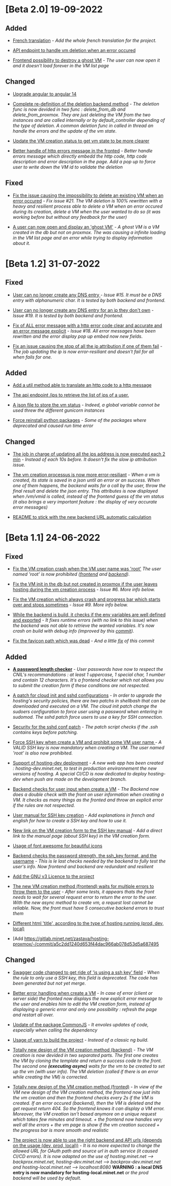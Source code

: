 # [Beta 2.0] 19-09-2022

## Added 

- [French translation](http://gitlabint.priv.minet.net/hosting/api/-/commit/e01fc085e4870f11ebdd4b9ace98ce090493105e) - *Add the whole french translation for the project.*

- [API endpoint to handle vm deletion when an error occured](http://gitlabint.priv.minet.net/hosting/api/-/commit/22e6a051b376e535d7349a770d5b4474a09ac8bb)

- [Frontend possibility to destroy a ghost VM](http://gitlabint.priv.minet.net/hosting/api/-/commit/f08bb4b4889441978ea8aacbe1f435b2f1fe6923) - *The user can now open it and it doesn't load forever in the VM list page*

## Changed 
- [Upgrade angular to angular 14](http://gitlabint.priv.minet.net/hosting/api/-/commit/2a336475bed2c6fed987c0e175ec79e29b278070)

- [Complete re-definition of the deletion backend method](http://gitlabint.priv.minet.net/hosting/api/-/commit/e8ef687050a141040d2e522f8f818a7d221c3763) - *The deletion func is now devided in two func : delete_from_db and delete_from_proxmox. They are just deleting the VM from the two instances and are called internally or by default_controller depending of the type of deletion. A common deletion func in called in thread an handle the errors and the update of the vm state*.

- [Update the VM creation status to get vm state to be more clearer](http://gitlabint.priv.minet.net/hosting/api/-/commit/09e9f488966d04f2ac730bbd9cd9526b9597c01c) 

- [Better handle of http errors message in the fronted](http://gitlabint.priv.minet.net/hosting/api/-/commit/c23f28c24523cb1bf26db835a189ed7f56355725) - *Better handle errors message which directly embedd the http code, http code description and error description in the page. Add a pop up to force user to write down the VM id to validate the deletion*

## Fixed 
- [Fix the issue causing the impossibility to delete an existing VM when an error occured](http://gitlabint.priv.minet.net/hosting/api/-/issues/21) - *Fix issue #21. The VM deletion is 100% rewritten with a heavy and resilient process able to delete a VM when an error occured during its creation, delete a VM when the user wanted to do so (it was working before but without any feedback for the user)*

- [A user can now open and display an 'ghost VM'](http://gitlabint.priv.minet.net/hosting/api/-/commit/f08bb4b4889441978ea8aacbe1f435b2f1fe6923) - *A ghost VM is a VM created in the db but not on proxmox. The was causing a infinite loading in the VM list page and an error while trying to display information about it.*
# [Beta 1.2] 31-07-2022
## Fixed 

- [User can no longer create any DNS entry ](https://gitlab.minet.net/zastava/hosting-proxmox/-/commit/aca9c8ce893c374d1aefbdde68cba2e62c01df1f) -  *Issue #15. It must be a DNS entry with alphanumeric char. It is tested by both  backend and frontend.*

- [User can no longer create any DNS entry for an ip they don't own](https://gitlab.minet.net/zastava/hosting-proxmox/-/commit/aca9c8ce893c374d1aefbdde68cba2e62c01df1f) -  *Issue #19. It is tested by both  backend and frontend.*

- [Fix of ALL error message with a http error code clear and accurate and an error message explicit](https://gitlab.minet.net/zastava/hosting-proxmox/-/commit/aca9c8ce893c374d1aefbdde68cba2e62c01df1f) -  *Issue #18. All error messages have been rewritten and the error display pop up embed now new fields*.

- [Fix an issue causing the stop of all the ip attribution if one of them fail](https://gitlab.minet.net/zastava/hosting-proxmox/-/commit/92b6464dc37d388a0ae5a908d11ec451f8949d2c) - *The job updating the ip is now error-resiliant and doesn't fail for all when fails for one.*

## Added 
- [Add a util method able to translate an http code to a http message](https://gitlab.minet.net/zastava/hosting-proxmox/-/commit/cee3c93c36506f5818ed55839ea0860424456229)

- [The api endpoint /ips to retrieve the list of ips of a user.](https://gitlab.minet.net/zastava/hosting-proxmox/-/commit/aca9c8ce893c374d1aefbdde68cba2e62c01df1f) 

- [A json file to store the vm status](https://gitlab.minet.net/zastava/hosting-proxmox/-/commit/82189f7139cae0b56bea7941a81a60c2d84f01d2) - *Indeed, a global variable cannot be used threw the different gunicorn instances*

- [Force reinstall python packages](https://gitlab.minet.net/zastava/hosting-proxmox/-/commit/84fdc27f336e88c7f659dcd523d985c21c66e435) - *Some of the packages where deprecated and caused run time error*
## Changed

- [The job in charge of updating all the ips address is now executed each 2 min](https://gitlab.minet.net/zastava/hosting-proxmox/-/commit/cee3c93c36506f5818ed55839ea0860424456229) - *Instead of each 10s before. It doesn't fix the slow ip attribution issue.*

- [The vm creation processus is now more error-resiliant](https://gitlab.minet.net/zastava/hosting-proxmox/-/commit/92b6464dc37d388a0ae5a908d11ec451f8949d2c) - *When a vm is created, its state is saved in a json until an error or an success. When one of them happens, the backend waits for a call by the user, throw the final result and delete the json entry. This attributes is now displayed when /vm/vmid is called, instead of the frontend guess of the vm status (it also brings a very important feature : the display of very accurate error messages)*

- [README to stick with the new backend URL automatic calculation](https://gitlab.minet.net/zastava/hosting-proxmox/-/commit/f457f845e6b4a468425c487cb2c27e4e581990bf)
# [Beta 1.1] 24-06-2022
## Fixed 

- [Fix the VM creation crash when the VM user name was 'root'](https://gitlab.minet.net/zastava/hosting-proxmox/-/commit/3200b9323f27c1c0de7872c86b1260574d80fba4) *The user named 'root' is now prohibited ([frontend](https://gitlab.minet.net/zastava/hosting-proxmox/-/commit/3200b9323f27c1c0de7872c86b1260574d80fba4) and [backend](https://gitlab.minet.net/zastava/hosting-proxmox/-/commit/db84005dc5f9c448e3c8e607be405bdca1d2bab0)).*

- [Fix the VM init in the db but not created in proxmox if the user leaves hosting during the vm creation process](https://gitlab.minet.net/zastava/hosting-proxmox/-/commit/1269ff07cd2d68d688f4eb4c0c00c4471504981d) - *Issue #6. More info below.*


- [Fix the VM creation which always crash and progress bar which starts over and stops sometimes](https://gitlab.minet.net/zastava/hosting-proxmox/-/commit/1269ff07cd2d68d688f4eb4c0c00c4471504981d) - *Issue #9. More info below.*

- [While the backend is build, it checks if the env variables are well defined and exported](https://gitlab.minet.net/zastava/hosting-proxmox/-/commit/299c874e3456e99b22a3b1e4ee25d7bdee31a75d) - *It fixes runtime errors (with no link to this issue) when the backend was not able to retrieve the wanted variables. It's now crash on build with debug info (improved by this [commit](https://gitlab.minet.net/zastava/hosting-proxmox/-/commit/e51b6613c006613eb862451eee4d84ff7952a9fe)).*

- [Fix the favicon path which was dead](https://gitlab.minet.net/zastava/hosting-proxmox/-/commit/8c1713990b5417c0a57a90ac8459afdb74940e87) - *And a little [fix](https://gitlab.minet.net/zastava/hosting-proxmox/-/commit/3f669dabce4b6520ef6973dc26c7e170b75477cd) of this commit*



## Added 
- **[A password length checker](https://gitlab.minet.net/zastava/hosting-proxmox/-/commit/307fe3ad4285aefedcd31f8b393cc6f774301cf6)** - *User passwords have now to respect the CNIL's recommandations : at least 1 uppercase, 1 special char, 1 number and contain 12 characters. It's a frontend checker which not allows you to submit the creation form if these conditions are not respected.*

- [A patch for cloud init and sshd configurations](https://gitlab.minet.net/zastava/hosting-proxmox/-/commit/962c33729a894edb390e208208d22d46f60b5036) - *In order to upgrade the hosting's security policies, there are two patchs in shellbash that can be downloaded and executed on a VM. The cloud init patch change the sudoers configuration to force user using a password when entering in sudomod. The sshd patch force users to use a key for SSH connection.*

- [Security for the sshd conf patch](https://gitlab.minet.net/zastava/hosting-proxmox/-/commit/512a75d9a7d24dc927441eac9be60eb54b2bac36) -  *The patch script checks if the .ssh contains keys before patching.*

- [Force SSH key when create a VM and prohibit some VM user name ](https://gitlab.minet.net/zastava/hosting-proxmox/-/commit/3200b9323f27c1c0de7872c86b1260574d80fba4) - *A VALID SSH key is now mandatory when creating a VM. The user named 'root' is also now prohibited.*

- [Support of hosting-dev deployment](https://gitlab.minet.net/zastava/hosting-proxmox/-/commit/34f760be714029fcbd08d1fc1bce6f1eac2298f0) - *A new web app has been created : hosting-dev.minet.net, to test in production environnement the new versions of hosting. A special CI/CD is now dedicated to deploy hosting-dev when push are made on the development branch.*

- [Backend checks for user input when create a VM](https://gitlab.minet.net/zastava/hosting-proxmox/-/commit/db84005dc5f9c448e3c8e607be405bdca1d2bab0) - *The Backend now does a double check with the front on user information when creating a VM. It checks as many things as the fronted and throw an explicit error if the rules are not respected.*

- [User manual for SSH key creation](https://gitlab.minet.net/zastava/hosting-proxmox/-/commit/fec029436c116d7967507978b36c6f7776bc84b1) - *Add explanations in french and english for how to create a SSH key and how to use it.*

- [New link on the VM creation form to the SSH key manual](https://gitlab.minet.net/zastava/hosting-proxmox/-/commit/bcfebf36d77b1580e4b2e2399373e0503c8af6a5) - *Add a direct link to the manual page (about SSH key) in the VM creation form.*

- [Usage of font awesome for beautiful icons](https://gitlab.minet.net/zastava/hosting-proxmox/-/commit/e28deddeba2cc2ca365d9847d095c1b8a5de98ea) 

- [Backend checks the password strength, the ssh_key format, and the username](https://gitlab.minet.net/zastava/hosting-proxmox/-/commit/0cec6e387d62725e63481482b291b9234f6ef964) - *This is le last checks needed by the backend to fully test the user's info. Now frontend and backend are redundant and resilient*

- [Add the GNU v3 Licence to the project](https://gitlab.minet.net/zastava/hosting-proxmox/-/commit/506f5e52881308f8d200660a61331654b6e028d5) 

- [The new VM creation method (frontend) waits for multiple errors to throw them to the user](https://gitlab.minet.net/zastava/hosting-proxmox/-/commit/c1ce51d0691e70f62f4a109ab9cfb2b11591f4b7) - *After some tests, it appears thats the front needs to wait for several request error to return the error to the user. With the new async method to create vm, a request lost cannot be reliable. Now, the front must have 5 consecutive backend errors to trust them*

- [Different html 'title', according to the type of hosting running (prod, dev, local)](https://gitlab.minet.net/zastava/hosting-proxmox/-/commit/4b30a18eb7bd263eb301900e70ead62211a3cf66)

- [Add https://gitlab.minet.net/zastava/hosting-proxmox/-/commit/a5c2dd1240d653f44dac966ab078d53d5a687495

## Changed


- [Swagger code changed to get ride of 'is using a ssh key' field](https://gitlab.minet.net/zastava/hosting-proxmox/-/commit/1fa1457935bb95a875d55348b66c74208746877a) - *When the rule to only use a SSH key, this field is deprecated. The code has been generated but not yet merge.*

- [Better error handling when create a VM](https://gitlab.minet.net/zastava/hosting-proxmox/-/commit/01c4997a5aa7a8655cd003488b9959c4b495635f) - *In case of error (client or server side) the fronted now displays the new explicit error message to the user and enables him to edit the VM creation form, instead of displaying a generic error and only one possibility : refresh the page and restart all over.*

- [Update of the package CommonJS](https://gitlab.minet.net/zastava/hosting-proxmox/-/commit/2c2e7ae67300ea2014be3611c0da912776586015) - *It envoles updates of code, especially when calling the dependency*

- [Usage of yarn to build the project](https://gitlab.minet.net/zastava/hosting-proxmox/-/commit/ec2b380fdacf17ca8fca3b4a643b1b53ba968bb8) - *Instead of a classic ng build.*

- [Totally new design of the VM creation method (backend)](https://gitlab.minet.net/zastava/hosting-proxmox/-/commit/1269ff07cd2d68d688f4eb4c0c00c4471504981d) - *The VM creation is now devided in two separated parts. The first one creates the VM by cloning the template and return a success code to the front. The second one **(executing async)** waits for the vm to be created to set up the vm (with user info). The VM deletion (called if there is an error while creating the VM) is corrected.*

- [Totally new design of the VM creation method (fronted)](https://gitlab.minet.net/zastava/hosting-proxmox/-/commit/24dc0fbb4dfe4f7fd659bbcec5f89210d615bcf8) - *In view of the VM new design of the VM creation method, the frontend now just inits the vm creation and then the frontend checks every 2s if the VM is created. If an error occured (backend), then the VM is deleted and the get request return 404. So the frontend knows it can display a VM error. Moreover, the VM creation isn't based anymore on a unique request which takes few minutes and timeout. + the frontend now handles very well all the errors + the vm page is show if the vm creation succeed + the progress bar is more smooth and realistic*

- [The project is now able to use the right backend and API urls (depends on the usage (dev, prod, local))](https://gitlab.minet.net/zastava/hosting-proxmox/-/commit/dce0af65054e4a96f381a59a89ec7e84e3694e47) - *It is no more expected to change the allowed URL for OAuth path and source url in auth service (it caused CI/CD errors). It is now adapted on the use of hosting.minet.net --> backprox.minet.net, hosting-dev.minet.net --> backprox-dev.minet.net and hosting-local.minet.net --> localhost:8080* **WARNING : a local DNS entry is now mandatory for hosting-local.minet.net** *or the prod backend will be used by default.*